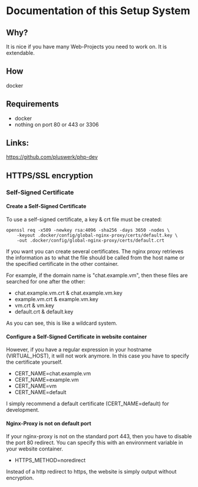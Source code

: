 # Documentation of this Setup System

## Why?

It is nice if you have many Web-Projects you need to work on.
It is extendable.

## How

docker

## Requirements

- docker
- nothing on port 80 or 443 or 3306

## Links:

https://github.com/pluswerk/php-dev

## HTTPS/SSL encryption

### Self-Signed Certificate

#### Create a Self-Signed Certificate

To use a self-signed certificate, a key & crt file must be created:

```Shell
openssl req -x509 -newkey rsa:4096 -sha256 -days 3650 -nodes \
    -keyout .docker/config/global-nginx-proxy/certs/default.key \
    -out .docker/config/global-nginx-proxy/certs/default.crt
```

If you want you can create several certificates.
The nginx proxy retrieves the information as to what the file should be called from the host name or the specified certificate in the other container.

For example, if the domain name is "chat.example.vm", then these files are searched for one after the other:

* chat.example.vm.crt & chat.example.vm.key
* example.vm.crt & example.vm.key
* vm.crt & vm.key
* default.crt & default.key

As you can see, this is like a wildcard system.

#### Configure a Self-Signed Certificate in website container

However, if you have a regular expression in your hostname (VIRTUAL_HOST), it will not work anymore.
In this case you have to specify the certificate yourself.

* CERT_NAME=chat.example.vm
* CERT_NAME=example.vm
* CERT_NAME=vm
* CERT_NAME=default

I simply recommend a default certificate (CERT_NAME=default) for development.

#### Nginx-Proxy is not on default port

If your nginx-proxy is not on the standard port 443, then you have to disable the port 80 redirect.
You can specify this with an environment variable in your website container.

* HTTPS_METHOD=noredirect

Instead of a http redirect to https, the website is simply output without encryption.
